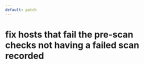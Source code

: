 ```yaml
---
default: patch
---
```


# fix hosts that fail the pre-scan checks not having a failed scan recorded

